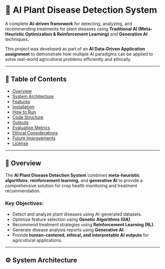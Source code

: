 # 🌱 AI Plant Disease Detection System

A complete **AI-driven framework** for detecting, analyzing, and recommending treatments for plant diseases using **Traditional AI (Meta-Heuristic Optimization & Reinforcement Learning)** and **Generative AI** techniques.

This project was developed as part of an **AI Data-Driven Application assignment** to demonstrate how multiple AI paradigms can be applied to solve real-world agricultural problems efficiently and ethically.

---

## 🧭 Table of Contents
- [Overview](#overview)
- [System Architecture](#system-architecture)
- [Features](#features)
- [Installation](#installation)
- [How to Run](#how-to-run)
- [Code Structure](#code-structure)
- [Outputs](#outputs)
- [Evaluation Metrics](#evaluation-metrics)
- [Ethical Considerations](#ethical-considerations)
- [Future Improvements](#future-improvements)
- [License](#license)

---

## 🌿 Overview

The **AI Plant Disease Detection System** combines **meta-heuristic algorithms**, **reinforcement learning**, and **generative AI** to provide a comprehensive solution for crop health monitoring and treatment recommendation.

### Key Objectives:
- Detect and analyze plant diseases using AI-generated datasets.
- Optimize feature selection using **Genetic Algorithms (GA)**.
- Recommend treatment strategies using **Reinforcement Learning (RL)**.
- Generate disease analysis reports using **Generative AI**.
- Provide **human-centered, ethical, and interpretable AI outputs** for agricultural applications.

---

## ⚙️ System Architecture

